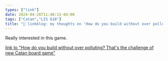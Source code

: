 ```yaml
---
types: ["link"]
date: 2024-04-26T11:40:13-04:00
tags: ["Catan","LIS 618"]
title: "🔗 linkblog: my thoughts on 'How do you build without over polluting? That's the challenge of new Catan board game'"
---
```

Really interested in this game.

[link to "How do you build without over polluting? That's the challenge of new Catan board game"](https://npr.org/2024/04/22/1245096795/catan-board-game-climate-change-pollution)

